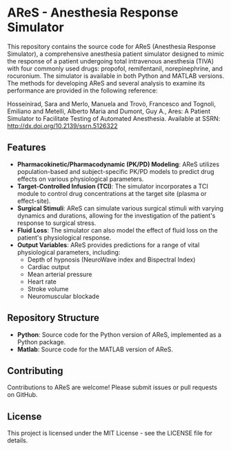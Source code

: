 # AReS - Anesthesia Response Simulator

This repository contains the source code for AReS (Anesthesia Response Simulator), a comprehensive anesthesia patient simulator designed to mimic the response of a patient undergoing total intravenous anesthesia (TIVA) with four commonly used drugs: propofol, remifentanil, norepinephrine, and rocuronium. The simulator is available in both Python and MATLAB versions.
The methods for developing AReS and several analysis to examine its performance are provided in the following reference: 

Hosseinirad, Sara and Merlo, Manuela and Trovò, Francesco and Tognoli, Emiliano and Metelli, Alberto Maria and Dumont, Guy A., Ares: A Patient Simulator to Facilitate Testing of Automated Anesthesia. Available at SSRN: http://dx.doi.org/10.2139/ssrn.5126322
## Features

* **Pharmacokinetic/Pharmacodynamic (PK/PD) Modeling**: AReS utilizes population-based and subject-specific PK/PD models to predict drug effects on various physiological parameters.
* **Target-Controlled Infusion (TCI)**: The simulator incorporates a TCI module to control drug concentrations at the target site (plasma or effect-site).
* **Surgical Stimuli**: AReS can simulate various surgical stimuli with varying dynamics and durations, allowing for the investigation of the patient's response to surgical stress.
* **Fluid Loss**: The simulator can also model the effect of fluid loss on the patient's physiological response.
* **Output Variables**: AReS provides predictions for a range of vital physiological parameters, including:
    * Depth of hypnosis (NeuroWave index and Bispectral Index)
    * Cardiac output
    * Mean arterial pressure
    * Heart rate
    * Stroke volume
    * Neuromuscular blockade

## Repository Structure

* **Python**: Source code for the Python version of AReS, implemented as a Python package.
* **Matlab**: Source code for the MATLAB version of AReS.


## Contributing

Contributions to AReS are welcome! Please submit issues or pull requests on GitHub.

## License

This project is licensed under the MIT License - see the LICENSE file for details.

[//]: # (## Citation)

[//]: # ()
[//]: # (If you use AReS in your research, please cite the associated manuscript.)